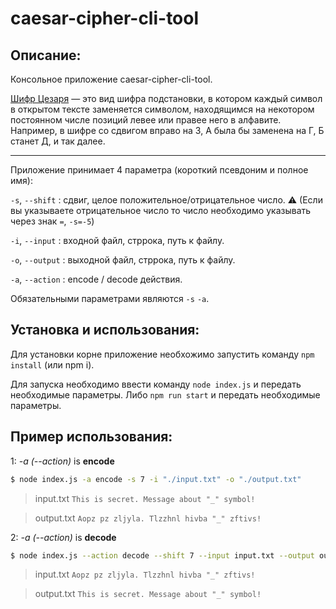 # caesar-cipher-cli-tool

## Описание:
Консольное приложение caesar-cipher-cli-tool.

[Шифр Цезаря](https://ru.wikipedia.org/wiki/%D0%A8%D0%B8%D1%84%D1%80_%D0%A6%D0%B5%D0%B7%D0%B0%D1%80%D1%8F) — это вид шифра подстановки, в котором каждый символ в открытом тексте заменяется символом, находящимся на некотором постоянном числе позиций левее или правее него в алфавите. Например, в шифре со сдвигом вправо на 3, А была бы заменена на Г, Б станет Д, и так далее.

---

Приложение принимает 4 параметра (короткий псевдоним и полное имя):

`-s`, `--shift` : сдвиг, целое положительное/отрицательное число. :warning: (Если вы указываете отрицательное число то число необходимо указывать через знак `=`, `-s=-5`)

`-i`, `--input` : входной файл, стррока, путь к файлу.

`-o`, `--output` : выходной файл, стррока, путь к файлу.

`-a`, `--action` : encode / decode действия.

Обязательными параметрами являются `-s` `-a`.

## Установка и использования:
Для установки корне приложение необхожимо запустить команду `npm install` (или npm i).

Для запуска необходимо ввести команду `node index.js` и передать необходимые параметры.
Либо `npm run start` и передать необходимые параметры.

## Пример использования:

1: _-a (--action)_ is **encode**

```bash
$ node index.js -a encode -s 7 -i "./input.txt" -o "./output.txt"
```

> input.txt
> `This is secret. Message about "_" symbol!`

> output.txt
> `Aopz pz zljyla. Tlzzhnl hivba "_" zftivs!`

2: _-a (--action)_ is **decode**

```bash
$ node index.js --action decode --shift 7 --input input.txt --output output.txt
```

> input.txt
> `Aopz pz zljyla. Tlzzhnl hivba "_" zftivs!`

> output.txt
> `This is secret. Message about "_" symbol!`
